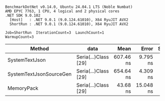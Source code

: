 ```

BenchmarkDotNet v0.14.0, Ubuntu 24.04.1 LTS (Noble Numbat)
AMD EPYC 7763, 1 CPU, 4 logical and 2 physical cores
.NET SDK 9.0.102
  [Host]   : .NET 9.0.1 (9.0.124.61010), X64 RyuJIT AVX2
  ShortRun : .NET 9.0.1 (9.0.124.61010), X64 RyuJIT AVX2

Job=ShortRun  IterationCount=3  LaunchCount=1  
WarmupCount=3  

```
| Method                  | data                 | Mean      | Error     | StdDev   | Min       | Max       | Gen0   | Allocated |
|------------------------ |--------------------- |----------:|----------:|---------:|----------:|----------:|-------:|----------:|
| SystemTextJson          | Seria(...)Class [29] | 607.46 ns |  9.795 ns | 0.537 ns | 606.94 ns | 608.01 ns | 0.0229 |     392 B |
| SystemTextJsonSourceGen | Seria(...)Class [29] | 654.64 ns |  4.309 ns | 0.236 ns | 654.39 ns | 654.85 ns | 0.0277 |     464 B |
| MemoryPack              | Seria(...)Class [29] |  43.68 ns | 15.048 ns | 0.825 ns |  42.85 ns |  44.50 ns | 0.0072 |     120 B |

